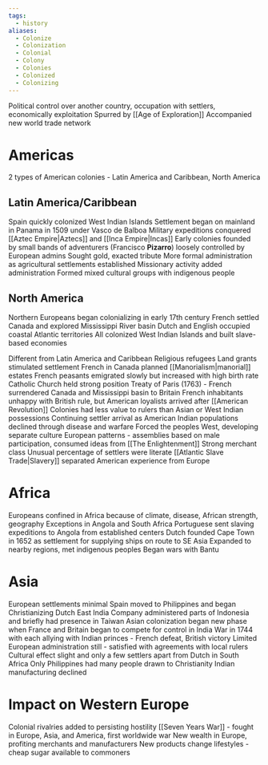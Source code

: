 ```yaml
---
tags:
  - history
aliases:
  - Colonize
  - Colonization
  - Colonial
  - Colony
  - Colonies
  - Colonized
  - Colonizing
---
```

Political control over another country, occupation with settlers, economically exploitation
Spurred by [[Age of Exploration]]
Accompanied new world trade network
# Americas
2 types of American colonies - Latin America and Caribbean, North America
## Latin America/Caribbean
Spain quickly colonized West Indian Islands
Settlement began on mainland in Panama in 1509 under Vasco de Balboa
Military expeditions conquered [[Aztec Empire|Aztecs]] and [[Inca Empire|Incas]]
Early colonies founded by small bands of adventurers (Francisco **Pizarro**) loosely controlled by European admins
Sought gold, exacted tribute
More formal administration as agricultural settlements established
Missionary activity added administration
Formed mixed cultural groups with indigenous people
## North America
Northern Europeans began colonializing in early 17th century
French settled Canada and explored Mississippi River basin
Dutch and English occupied coastal Atlantic territories
All colonized West Indian Islands and built slave-based economies

Different from Latin America and Caribbean
Religious refugees
Land grants stimulated settlement
French in Canada planned [[Manorialism|manorial]] estates
French peasants emigrated slowly but increased with high birth rate
Catholic Church held strong position
Treaty of Paris (1763) - French surrendered Canada and Mississippi basin to Britain
French inhabitants unhappy with British rule, but American loyalists arrived after [[American Revolution]]
Colonies had less value to rulers than Asian or West Indian possessions
Continuing settler arrival as American Indian populations declined through disease and warfare
Forced the peoples West, developing separate culture
European patterns - assemblies based on male participation, consumed ideas from [[The Enlightenment]]
Strong merchant class
Unusual percentage of settlers were literate
[[Atlantic Slave Trade|Slavery]] separated American experience from Europe
# Africa
Europeans confined in Africa because of climate, disease, African strength, geography
Exceptions in Angola and South Africa
Portuguese sent slaving expeditions to Angola from established centers
Dutch founded Cape Town in 1652 as settlement for supplying ships on route to SE Asia
Expanded to nearby regions, met indigenous peoples
Began wars with Bantu
# Asia
European settlements minimal
Spain moved to Philippines and began Christianizing
Dutch East India Company administered parts of Indonesia and briefly had presence in Taiwan
Asian colonization began new phase when France and Britain began to compete for control in India
War in 1744 with each allying with Indian princes - French defeat, British victory
Limited European administration still - satisfied with agreements with local rulers
Cultural effect slight and only a few settlers apart from Dutch in South Africa
Only Philippines had many people drawn to Christianity
Indian manufacturing declined
# Impact on Western Europe
Colonial rivalries added to persisting hostility
[[Seven Years War]] - fought in Europe, Asia, and America, first worldwide war
New wealth in Europe, profiting merchants and manufacturers
New products change lifestyles - cheap sugar available to commoners